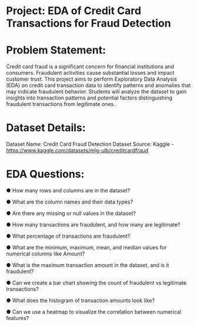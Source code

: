 # Project: EDA of Credit Card Transactions for Fraud Detection

# Problem Statement:
Credit card fraud is a significant concern for financial institutions and
consumers. Fraudulent activities cause substantial losses and impact
customer trust. This project aims to perform Exploratory Data Analysis
(EDA) on credit card transaction data to identify patterns and anomalies
that may indicate fraudulent behavior.
Students will analyze the dataset to gain insights into transaction patterns
and potential factors distinguishing fraudulent transactions from legitimate
ones.

# Dataset Details:
Dataset Name: Credit Card Fraud Detection Dataset
Source: Kaggle -https://www.kaggle.com/datasets/mlg-ulb/creditcardfraud

# EDA Questions:
● How many rows and columns are in the dataset?

● What are the column names and their data types?

● Are there any missing or null values in the dataset?

● How many transactions are fraudulent, and how many are legitimate?

● What percentage of transactions are fraudulent?

● What are the minimum, maximum, mean, and median values for numerical columns like Amount?

● What is the maximum transaction amount in the dataset, and is it fraudulent?

● Can we create a bar chart showing the count of fraudulent vs legitimate transactions?

● What does the histogram of transaction amounts look like?

● Can we use a heatmap to visualize the correlation between numerical features?
